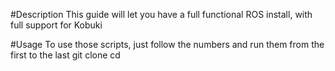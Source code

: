 #Description
This guide will let you have a full functional ROS install, with full support for Kobuki

#Usage
To use those scripts, just follow the numbers and run them from the first to the last
git clone 
cd
